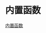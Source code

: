 <!--
 * @Author: tangdaoyong
 * @Date: 2020-12-28 10:13:10
 * @LastEditors: tangdaoyong
 * @LastEditTime: 2020-12-28 10:14:02
 * @Description: 内置函数
-->
# 内置函数

[内置函数](http://www.webgl3d.cn/WebGL/)